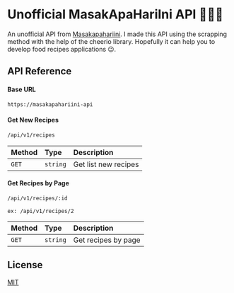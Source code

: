
# Unofficial MasakApaHariIni API 🥗🍜🍛

An unofficial API from [Masakapahariini](https://www.masakapahariini.com/). I made this API using the scrapping method with the help of the cheerio library. Hopefully it can help you to develop food recipes applications 😉.



## API Reference


#### Base URL

```
https://masakapahariini-api
```

#### Get New Recipes

```BASH
/api/v1/recipes
```

| Method | Type     | Description                |
| :-------- | :------- | :------------------------- |
| `GET` | `string` | Get list new recipes |

#### Get Recipes by Page

```BASH
/api/v1/recipes/:id
```
`ex: /api/v1/recipes/2 `

| Method | Type     | Description                       |
| :-------- | :------- | :-------------------------------- |
| `GET`      | `string` | Get recipes by page |


## License

[MIT](https://github.com/Rauliqbal/masakapahariini-api/blob/main/LICENSE)

